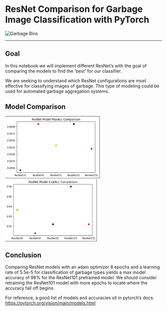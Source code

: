 # ResNet Comparison for Garbage Image Classification with PyTorch
<img src="https://external-content.duckduckgo.com/iu/?u=https%3A%2F%2Fwebstockreview.net%2Fimages%2Fgarbage-clipart-wastebin-16.png&f=1&nofb=1" alt="Garbage Bins" height="200"/>

---

## Goal

In this notebook we will implement different ResNet’s with the goal of comparing the models to find the 'best' for our classifier.

We are seeking to understand which ResNet configurations are most effective for classifying images of garbage. This type of modeling could be used for automated garbage aggregation systems.

## Model Comparison

<img src="res/MaxAcc.png" alt="MaxAcc" height="200"/> <img src="res/EvalAcc.png" alt="EvalAcc" height="200"/>

## Conclusion

Comparing ResNet models with an adam optimizer 8 epochs and a learning rate of 5.5e-5 for classification of garbage types yields a max model accuracy of 96% for the ResNet101 pretrained model. We should consider retraining the ResNet101 model with more epochs to locate where the accuracy fall off begins.

For reference, a good list of models and accuracies sit in pytorch’s docs: https://pytorch.org/vision/main/models.html
